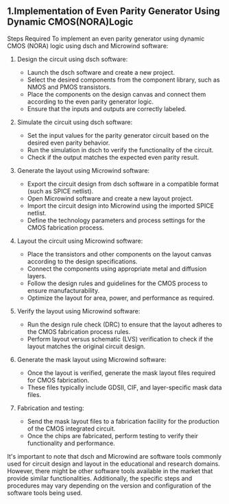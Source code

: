 
 ## **1.Implementation of Even Parity Generator Using Dynamic CMOS(NORA)Logic** ##

 Steps Required To implement an even parity generator using dynamic CMOS (NORA) logic using dsch and Microwind software:

1. Design the circuit using dsch software:
   - Launch the dsch software and create a new project.
   - Select the desired components from the component library, such as NMOS and PMOS transistors.
   - Place the components on the design canvas and connect them according to the even parity generator logic.
   - Ensure that the inputs and outputs are correctly labeled.

2. Simulate the circuit using dsch software:
   - Set the input values for the parity generator circuit based on the desired even parity behavior.
   - Run the simulation in dsch to verify the functionality of the circuit.
   - Check if the output matches the expected even parity result.

3. Generate the layout using Microwind software:
   - Export the circuit design from dsch software in a compatible format (such as SPICE netlist).
   - Open Microwind software and create a new layout project.
   - Import the circuit design into Microwind using the imported SPICE netlist.
   - Define the technology parameters and process settings for the CMOS fabrication process.

4. Layout the circuit using Microwind software:
   - Place the transistors and other components on the layout canvas according to the design specifications.
   - Connect the components using appropriate metal and diffusion layers.
   - Follow the design rules and guidelines for the CMOS process to ensure manufacturability.
   - Optimize the layout for area, power, and performance as required.

5. Verify the layout using Microwind software:
   - Run the design rule check (DRC) to ensure that the layout adheres to the CMOS fabrication process rules.
   - Perform layout versus schematic (LVS) verification to check if the layout matches the original circuit design.

6. Generate the mask layout using Microwind software:
   - Once the layout is verified, generate the mask layout files required for CMOS fabrication.
   - These files typically include GDSII, CIF, and layer-specific mask data files.

7. Fabrication and testing:
   - Send the mask layout files to a fabrication facility for the production of the CMOS integrated circuit.
   - Once the chips are fabricated, perform testing to verify their functionality and performance.

It's important to note that dsch and Microwind are software tools commonly used for circuit design and layout in the educational and research domains. However, there might be other software tools available in the market that provide similar functionalities. Additionally, the specific steps and procedures may vary depending on the version and configuration of the software tools being used.
